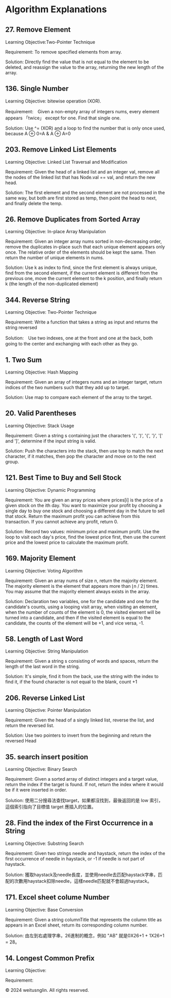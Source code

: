 # Algorithm Explanations

## 27. Remove Element　

Learning Objective:Two-Pointer Technique

Requirement: To remove specified elements from array.

Solution: Directly find the value that is not equal to the element to be deleted, and reassign the value to the array, returning the new length of the array.

## 136. Single Number

Learning Objective: bitewise operation (XOR).

Requirement:　Given a non-empty array of integers nums, every element appears 「twice」 except for one. Find that single one.

Solution: Use ^= (XOR) and a loop to find the number that is only once used, because A ⊕ 0=A & A ⊕ A=0

## 203. Remove Linked List Elements

Learning Objective: Linked List Traversal and Modification

Requirement: Given the head of a linked list and an integer val, remove all the nodes of the linked list that has Node.val == val, and return the new head.

Solution: The first element and the second element are not processed in the same way, but both are first stored as temp, then point the head to next, and finally delete the temp.

  
## 26. Remove Duplicates from Sorted Array

Learning Objective: In-place Array Manipulation

Requirement: Given an integer array nums sorted in non-decreasing order, remove the duplicates in-place such that each unique element appears only once. 
  The relative order of the elements should be kept the same. Then return the number of unique elements in nums.

Solution: Use k as index to find, since the first element is always unique, find from the second element, if the current element is different from the previous one, move the current element to the k position, and finally return k (the length of the non-duplicated element)

## 344. Reverse String 

Learning Objective: Two-Pointer Technique

Requirement: Write a function that takes a string as input and returns the string reversed

Solution:　Use two indexes, one at the front and one at the back, both going to the center and exchanging with each other as they go.

##  1. Two Sum

Learning Objective: Hash Mapping

Requirement: Given an array of integers nums and an integer target, return indices of the two numbers such that they add up to target.

Solution: Use map to compare each element of the array to the target.


##  20. Valid Parentheses

Learning Objective: Stack Usage

Requirement: Given a string s containing just the characters '(', ')', '{', '}', '[' and ']', determine if the input string is valid.

Solution: Push the characters into the stack, then use top to match the next character, if it matches, then pop the character and move on to the next group.

## 121. Best Time to Buy and Sell Stock

Learning Objective: Dynamic Programming

Requirement: You are given an array prices where prices[i] is the price of a given stock on the ith day. You want to maximize your profit by choosing a single day to buy one stock and choosing a different day in the future to sell that stock. Return the maximum profit you can achieve from this transaction. If you cannot achieve any profit, return 0.

Solution: Record two values: minimum price and maximum profit. Use the loop to visit each day's price, find the lowest price first, then use the current price and the lowest price to calculate the maximum profit.


## 169. Majority Element

Learning Objective: Voting Algorithm

Requirement: Given an array nums of size n, return the majority element. The majority element is the element that appears more than ⌊n / 2⌋ times. You may assume that the majority element always exists in the array.

Solution: Declaration two variables, one for the candidate and one for the candidate's counts, using a looping visit array, when visiting an element, when the number of counts of the element is 0, the visited element will be turned into a candidate, and then if the visited element is equal to the candidate, the counts of the element will be +1, and vice versa, -1.


## 58. Length of Last Word

Learning Objective: String Manipulation

Requirement: Given a string s consisting of words and spaces, return the length of the last word in the string.

Solution: It's simple, find it from the back, use the string with the index to find it, if the found character is not equal to the blank, count +1

## 206. Reverse Linked List

Learning Objective: Pointer Manipulation

Requirement: Given the head of a singly linked list, reverse the list, and return the reversed list.

Solution: Use two pointers to invert from the beginning and return the reversed Head

## 35. search insert position

Learning Objective: Binary Search

Requirement: Given a sorted array of distinct integers and a target value, return the index if the target is found. If not, return the index where it would be if it were inserted in order.

Solution: 使用二分搜尋法查找target，如果都沒找到，最後返回的是 low 索引，這個索引指向了目標值 target 應插入的位置。

## 28. Find the index of the First Occurrence in a String

Learning Objective: Substring Search

Requirement: Given two strings needle and haystack, return the index of the first occurrence of needle in haystack, or -1 if needle is not part of haystack.

Solution: 獲取haystack及needle長度，並使用needle去匹配haystack字串，匹配的次數用haystack扣除needle，這樣needle匹配就不會超過haystack。

## 171. Excel sheet colume Number

Learning Objective: Base Conversion

Requirement: Given a string columnTitle that represents the column title as appears in an Excel sheet, return its corresponding column number.

Solution: 由左到右處理字串，26進制的概念，例如 "AB" 就是0X26+1 + 1X26+1 = 28。

##  14. Longest Common Prefix

Learning Objective: 

Requirement: 

© 2024 weitusnglin. All rights reserved.
